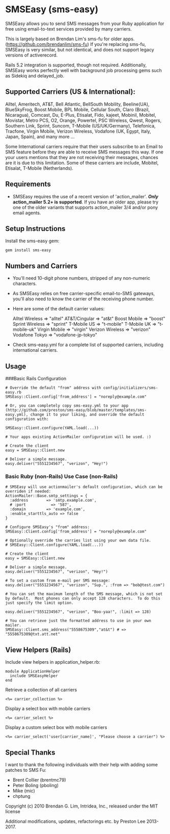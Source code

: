 # SMSEasy (sms-easy)

SMSEasy allows you to send SMS messages from your Ruby application for free using email-to-text services provided by many carriers.

This is largely based on Brendan Lim's sms-fu for older apps. (https://github.com/brendanlim/sms-fu) If you're replacing sms-fu, SMSEasy is very similar, but not identical, and does not support legacy versions of activerecord.

Rails 5.2 integration is supported, though not required. Additionally, SMSEasy works perfectly well with background job processing gems such as Sidekiq and delayed_job.


## Supported Carriers (US & International):

Alltel, Ameritech, AT&T, Bell Atlantic, BellSouth Mobility, Beeline(UA), BlueSkyFrog,
Boost Mobile, BPL Mobile, Cellular South, Claro (Brazil, Nicaragua), Comcast, Du,
E-Plus, Etisalat, Fido, kajeet, Mobinil, Mobitel, Movistar, Metro PCS, O2, Orange,
Powertel, PSC Wireless, Qwest, Rogers, Southern Link, Sprint, Suncom,
T-Mobile (US/UK/Germany), Telefonica, Tracfone, Virgin Mobile, Verizon Wireless,
Vodafone (UK, Egypt, Italy, Japan, Spain), and many more ...

Some International carriers require that their users subscribe to an Email to SMS
feature before they are able to receive SMS messages this way.  If one your users
mentions that they are not receiving their messages, chances are it is due to this
limitation.  Some of these carriers are include, Mobitel, Etisalat, T-Mobile (Netherlands).

## Requirements

* SMSEasy requires the use of a recent version of 'action\_mailer'. **_Only_ action\_mailer 5.2+ is supported**. If you have an older app, please try one of the older variants that supports action\_mailer 3/4 and/or pony email agents.


## Setup Instructions

Install the sms-easy gem:

    gem install sms-easy

## Numbers and Carriers

* You'll need 10-digit phone numbers, stripped of any non-numeric characters.
* As SMSEasy relies on free carrier-specific email-to-SMS gateways, you'll also need to know the carrier of the receiving phone number.
* Here are some of the default carrier values:

    Alltel Wireless   =>  "alltel"
    AT&T/Cingular     =>  "at&t"
    Boost Mobile      =>  "boost"
    Sprint Wireless   =>  "sprint"
    T-Mobile US       =>  "t-mobile"
    T-Mobile UK       =>  "t-mobile-uk"
    Virgin Mobile     =>  "virgin"
    Verizon Wireless  =>  "verizon"
    Vodafone Tokyo    =>  "vodafone-jp-tokyo"

* Check sms-easy.yml for a complete list of supported carriers, including international carriers.

## Usage

###Basic Rails Configuration

    # Override the default "from" address with config/initializers/sms-easy.rb
    SMSEasy::Client.config['from_address'] = "noreply@example.com"

    # Or, you can completely copy sms-easy.yml to your app (http://github.com/preston/sms-easy/blob/master/templates/sms-easy.yml), change it to your liking, and override the default configuration with:

    SMSEasy::Client.configure(YAML.load(...))

    # Your apps existing ActionMailer configuration will be used. :)

    # Create the client
    easy = SMSEasy::Client.new

    # Deliver a simple message.
    easy.deliver("5551234567", "verizon", "Hey!")  

### Basic Ruby (non-Rails) Use Case (non-Rails)

    # SMSEasy will use actionmailer's default configuration, which can be overriden if needed:
    ActionMailer::Base.smtp_settings = {
      :address        => 'smtp.example.com',
      # :port           => '587',
      :domain         => 'example.com',
      :enable_starttls_auto => false
    }

    # Configure SMSEasy's "from" address:
    SMSEasy::Client.config['from_address'] = "noreply@example.com"

    # Optionally override the carries list using your own data file.
    # SMSEasy::Client.configure(YAML.load(...))

    # Create the client
    easy = SMSEasy::Client.new

    # Deliver a simple message.
    easy.deliver("5551234567", "verizon", "Hey!")

    # To set a custom from e-mail per SMS message:
    easy.deliver("5551234567", "verizon", "Sup.", :from => "bob@test.com")

    # You can set the maximum length of the SMS message, which is not set by default.  Most phones can only accept 128 characters.  To do this just specify the limit option.

    easy.deliver("5551234567", "verizon", "Boo-yaa!", :limit => 128)

	# You can retrieve just the formatted address to use in your own mailer.
    SMSEasy::Client.sms_address("5558675309","at&t") # => "5558675309@txt.att.net"

## View Helpers (Rails)

Include view helpers in application_helper.rb:

	module ApplicationHelper
      include SMSEasyHelper
    end

Retrieve a collection of all carriers

    <%= carrier_collection %>

Display a select box with mobile carriers

    <%= carrier_select %>

Display a custom select box with mobile carriers

    <%= carrier_select('user[carrier_name]', "Please choose a carrier") %>

## Special Thanks

I want to thank the following individuals with their help with adding some patches to SMS Fu:

* Brent Collier (brentmc79)
* Peter Boling (pboling)
* Mike (mic)
* chptung

Copyright (c) 2010 Brendan G. Lim, Intridea, Inc., released under the MIT license

Additional modifications, updates, refactorings etc. by Preston Lee 2013-2017.
